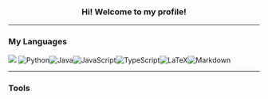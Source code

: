 <h3 align="center">
  Hi! Welcome to my profile!
</h3>

---

### My Languages

[![](https://github-readme-stats.vercel.app/api/top-langs/?username=deftioon)](https://github.com/anuraghazra/github-readme-stats) ![Python](https://img.shields.io/badge/Python-14354C?style=for-the-badge&logo=python&logoColor=white)![Java](https://img.shields.io/badge/java-%23ED8B00.svg?style=for-the-badge&logo=openjdk&logoColor=white)![JavaScript](https://img.shields.io/badge/javascript-%23323330.svg?style=for-the-badge&logo=javascript&logoColor=%23F7DF1E)![TypeScript](https://img.shields.io/badge/typescript-%23007ACC.svg?style=for-the-badge&logo=typescript&logoColor=white)![LaTeX](https://img.shields.io/badge/latex-%23008080.svg?style=for-the-badge&logo=latex&logoColor=white)![Markdown](https://img.shields.io/badge/markdown-%23000000.svg?style=for-the-badge&logo=markdown&logoColor=white)



---

### Tools

